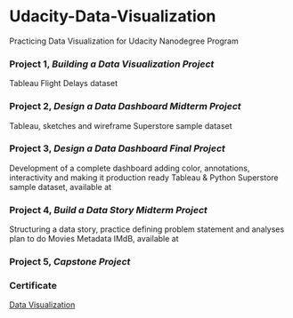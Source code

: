 # Udacity-Data-Visualization

Practicing Data Visualization for Udacity Nanodegree Program


### Project 1, _Building a Data Visualization Project_
Tableau
Flight Delays dataset
              
              
### Project 2, _Design a Data Dashboard Midterm Project_
Tableau, sketches and wireframe
Superstore sample dataset
              
### Project 3, _Design a Data Dashboard Final Project_
Development of a complete dashboard adding color, annotations, interactivity and making it production ready
Tableau & Python
Superstore sample dataset, available at 
              

### Project 4, _Build a Data Story Midterm Project_   
Structuring a data story, practice defining problem statement and analyses plan to do
Movies Metadata IMdB, available at 


### Project 5, _Capstone Project_   



### Certificate
[Data Visualization](https://github.com/Manny-97/Udacity-Data-Visualization/blob/192d8c7782cc8af7fe3e869c664e86f38f7de300/Capstone%Project/udacity.png)